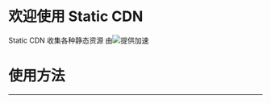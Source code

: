 # 欢迎使用 Static CDN

Static CDN 收集各种静态资源 由[![](https://data.jsdelivr.com/v1/package/gh/cdnos/CDN/badge)](https://www.jsdelivr.com/package/gh/cdnos/CDN)提供加速

# 使用方法

---
